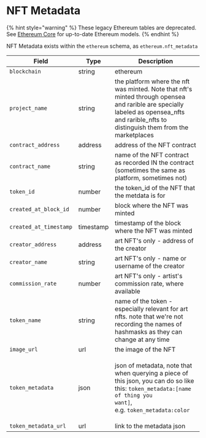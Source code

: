 # NFT Metadata

{% hint style="warning" %}
These legacy Ethereum tables are deprecated. See [Ethereum Core](../../ethereum-core-tables.md) for up-to-date Ethereum models.
{% endhint %}

NFT Metadata exists within the `ethereum` schema, as `ethereum.nft_metadata`

| Field                  | Type      | Description                                                                                                                                                                                      |
| ---------------------- | --------- | ------------------------------------------------------------------------------------------------------------------------------------------------------------------------------------------------ |
| `blockchain`           | string    | ethereum                                                                                                                                                                                         |
| `project_name`         | string    | the platform where the nft was minted. Note that nft's minted through opensea and rarible are specially labeled as opensea\_nfts and rarible\_nfts to distinguish them from the marketplaces     |
| `contract_address`     | address   | address of the NFT contract                                                                                                                                                                      |
| `contract_name`        | string    | name of the NFT contract as recorded IN the contract (sometimes the same as platform, sometimes not)                                                                                             |
| `token_id`             | number    | the token\_id of the NFT that the metdata is for                                                                                                                                                 |
| `created_at_block_id`  | number    | block where the NFT was minted                                                                                                                                                                   |
| `created_at_timestamp` | timestamp | timestamp of the block where the NFT was minted                                                                                                                                                  |
| `creator_address`      | address   | art NFT's only - address of the creator                                                                                                                                                          |
| `creator_name`         | string    | art NFT's only - name or username of the creator                                                                                                                                                 |
| `commission_rate`      | number    | art NFT's only - artist's commission rate, where available                                                                                                                                       |
| `token_name`           | string    | name of the token - especially relevant for art nfts. note that we're not recording the names of hashmasks as they can change at any time                                                        |
| `image_url`            | url       | the image of the NFT                                                                                                                                                                             |
| `token_metadata`       | json      | <p>json of metadata, note that when querying a piece of this json, you can do so like this: <code>token_metadata:[name of thing you want]</code>, <br>e.g. <code>token_metadata:color</code></p> |
| `token_metadata_url`   | url       | link to the metadata json                                                                                                                                                                        |
